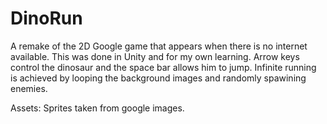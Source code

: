 # DinoRun
A remake of the 2D Google game that appears when there is no internet available. 
This was done in Unity and for my own learning. Arrow keys control the dinosaur and the space bar allows him to jump. 
Infinite running is achieved by looping the background images and randomly spawining enemies. 

Assets: Sprites taken from google images. 
